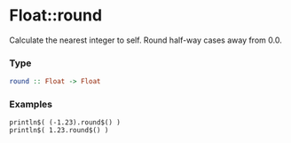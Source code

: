 # Float::round

Calculate the nearest integer to self. Round half-way cases away from 0.0.

### Type
```haskell
round :: Float -> Float
```

### Examples
```diatom
println$( (-1.23).round$() )
println$( 1.23.round$() )
```

